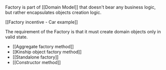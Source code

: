 Factory is part of [[Domain Model]] that doesn't bear any business logic, but rather encapsulates objects creation logic.

[[Factory incentive - Car example]]

The requirement of the Factory is that it must create domain objects only in valid state.

- [[Aggregate factory method]]
- [[Kinship object factory method]]
- [[Standalone factory]]
- [[Constructor method]]
